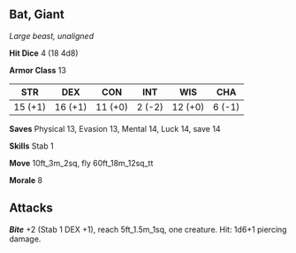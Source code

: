 ## Bat, Giant

*Large beast, unaligned*

**Hit Dice** 4 (18 4d8)

**Armor Class** 13

| STR     | DEX     | CON     | INT     | WIS     | CHA     |
|---------|---------|---------|---------|---------|---------|
| 15 (+1) | 16 (+1) | 11 (+0) |  2 (-2) | 12 (+0) |  6 (-1) |

**Saves** Physical 13, Evasion 13, Mental 14, Luck 14, save 14

**Skills** Stab 1

**Move** 10ft\_3m\_2sq, fly 60ft\_18m\_12sq\_tt

**Morale** 8

## Attacks

***Bite*** +2 (Stab 1 DEX +1), reach 5ft\_1.5m\_1sq, one creature. Hit: 1d6+1 piercing damage.

